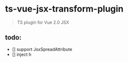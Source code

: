 # ts-vue-jsx-transform-plugin

> TS plugin for Vue 2.0 JSX

## todo:
- [] support JsxSpreadAttribute
- [] inject h
